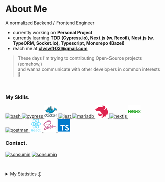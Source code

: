 # About Me

A normalized Backend / Frontend Engineer

- currently working on **Personal Project**
- currently learning **TDD (Cypress.io), Next.js (w. Recoil), Nest.js (w. TypeORM, Socket.io), Typescript, Monorepo (Bazel)**
- reach me at **clvswft03@gmail.com**

> These days I'm trying to contributing Open-Source projects (somehow,)\
> and wanna communicate with other developers in common interests 💬

&nbsp;

<h3 align="left">My Skills.</h3>
<p align="left"> <a href="https://www.gnu.org/software/bash/" target="_blank" rel="noreferrer"> <img src="https://www.vectorlogo.zone/logos/gnu_bash/gnu_bash-icon.svg" alt="bash" width="40" height="40"/> </a> <a href="https://www.cypress.io" target="_blank" rel="noreferrer"> <img src="https://raw.githubusercontent.com/simple-icons/simple-icons/6e46ec1fc23b60c8fd0d2f2ff46db82e16dbd75f/icons/cypress.svg" alt="cypress" width="40" height="40"/> </a> <a href="https://www.docker.com/" target="_blank" rel="noreferrer"> <img src="https://raw.githubusercontent.com/devicons/devicon/master/icons/docker/docker-original-wordmark.svg" alt="docker" width="40" height="40"/> </a> <a href="https://jestjs.io" target="_blank" rel="noreferrer"> <img src="https://www.vectorlogo.zone/logos/jestjsio/jestjsio-icon.svg" alt="jest" width="40" height="40"/> </a> <a href="https://mariadb.org/" target="_blank" rel="noreferrer"> <img src="https://www.vectorlogo.zone/logos/mariadb/mariadb-icon.svg" alt="mariadb" width="40" height="40"/> </a> <a href="https://nestjs.com/" target="_blank" rel="noreferrer"> <img src="https://raw.githubusercontent.com/devicons/devicon/master/icons/nestjs/nestjs-plain.svg" alt="nestjs" width="40" height="40"/> </a> <a href="https://nextjs.org/" target="_blank" rel="noreferrer"> <img src="https://cdn.worldvectorlogo.com/logos/nextjs-2.svg" alt="nextjs" width="40" height="40"/> </a> <a href="https://www.nginx.com" target="_blank" rel="noreferrer"> <img src="https://raw.githubusercontent.com/devicons/devicon/master/icons/nginx/nginx-original.svg" alt="nginx" width="40" height="40"/> </a> <a href="https://postman.com" target="_blank" rel="noreferrer"> <img src="https://www.vectorlogo.zone/logos/getpostman/getpostman-icon.svg" alt="postman" width="40" height="40"/> </a> <a href="https://reactjs.org/" target="_blank" rel="noreferrer"> <img src="https://raw.githubusercontent.com/devicons/devicon/master/icons/react/react-original-wordmark.svg" alt="react" width="40" height="40"/> </a> <a href="https://sass-lang.com" target="_blank" rel="noreferrer"> <img src="https://raw.githubusercontent.com/devicons/devicon/master/icons/sass/sass-original.svg" alt="sass" width="40" height="40"/> </a> <a href="https://www.typescriptlang.org/" target="_blank" rel="noreferrer"> <img src="https://raw.githubusercontent.com/devicons/devicon/master/icons/typescript/typescript-original.svg" alt="typescript" width="40" height="40"/> </a> </p>

<h3 align="left">Contact.</h3>
<p align="left"> <a href="https://linkedin.com/in/sonsumin" target="blank"><img align="center" src="https://raw.githubusercontent.com/rahuldkjain/github-profile-readme-generator/master/src/images/icons/Social/github.svg" alt="sonsumin" height="30" width="40" /></a> <a href="https://linkedin.com/in/sonsumin" target="blank"><img align="center" src="https://raw.githubusercontent.com/rahuldkjain/github-profile-readme-generator/master/src/images/icons/Social/linked-in-alt.svg" alt="sonsumin" height="30" width="40" /></a>
</p>

&nbsp;

<details>
 <summary>My Statistics ↕️</summary>

<!--START_SECTION:waka-->
![Code Time](http://img.shields.io/badge/Code%20Time-1%2C822%20hrs%2058%20mins-blue)

![Profile Views](http://img.shields.io/badge/Profile%20Views-3-blue)

**🐱 My GitHub Data** 

> 📦 12.9 MB Used in GitHub's Storage 
 > 
> 🏆 250 Contributions in the Year 2024
 > 
> 💼 Opted to Hire
 > 
> 📜 527 Public Repositories 
 > 
> 🔑 150 Private Repositories 
 > 
**I'm a Night 🦉** 

```text
🌞 Morning                3389 commits        ██░░░░░░░░░░░░░░░░░░░░░░░   07.42 % 
🌆 Daytime                16233 commits       █████████░░░░░░░░░░░░░░░░   35.52 % 
🌃 Evening                16933 commits       █████████░░░░░░░░░░░░░░░░   37.05 % 
🌙 Night                  9148 commits        █████░░░░░░░░░░░░░░░░░░░░   20.02 % 
```
📅 **I'm Most Productive on Monday** 

```text
Monday                   8415 commits        █████░░░░░░░░░░░░░░░░░░░░   18.41 % 
Tuesday                  7847 commits        ████░░░░░░░░░░░░░░░░░░░░░   17.17 % 
Wednesday                6820 commits        ████░░░░░░░░░░░░░░░░░░░░░   14.92 % 
Thursday                 6882 commits        ████░░░░░░░░░░░░░░░░░░░░░   15.06 % 
Friday                   6966 commits        ████░░░░░░░░░░░░░░░░░░░░░   15.24 % 
Saturday                 4074 commits        ██░░░░░░░░░░░░░░░░░░░░░░░   08.91 % 
Sunday                   4699 commits        ███░░░░░░░░░░░░░░░░░░░░░░   10.28 % 
```


📊 **This Week I Spent My Time On** 

```text
🕑︎ Time Zone: Asia/Seoul

💬 Programming Languages: 
TOML                     39 mins             ████████████████████░░░░░   79.35 % 
YAML                     5 mins              ███░░░░░░░░░░░░░░░░░░░░░░   10.97 % 
TypeScript               1 min               █░░░░░░░░░░░░░░░░░░░░░░░░   03.66 % 
sshconfig                1 min               █░░░░░░░░░░░░░░░░░░░░░░░░   03.58 % 
INI                      1 min               █░░░░░░░░░░░░░░░░░░░░░░░░   02.44 % 

🔥 Editors: 
Neovim                   48 mins             ████████████████████████░   96.34 % 
VS Code                  1 min               █░░░░░░░░░░░░░░░░░░░░░░░░   03.66 % 

💻 Operating System: 
Windows                  48 mins             ████████████████████████░   96.34 % 
Mac                      1 min               █░░░░░░░░░░░░░░░░░░░░░░░░   03.66 % 
```

**I Mostly Code in TypeScript** 

```text
TypeScript               28 repos            █████░░░░░░░░░░░░░░░░░░░░   20.90 % 
JavaScript               28 repos            █████░░░░░░░░░░░░░░░░░░░░   20.90 % 
Python                   27 repos            █████░░░░░░░░░░░░░░░░░░░░   20.15 % 
Lua                      2 repos             ░░░░░░░░░░░░░░░░░░░░░░░░░   01.49 % 
Nix                      1 repo              ░░░░░░░░░░░░░░░░░░░░░░░░░   00.75 % 
```



**Timeline**

![Lines of Code chart](https://raw.githubusercontent.com/testfailed/testfailed/main/assets/bar_graph.png)


 Last Updated on 03/05/2024 03:43:26 UTC
<!--END_SECTION:waka-->
</details>
